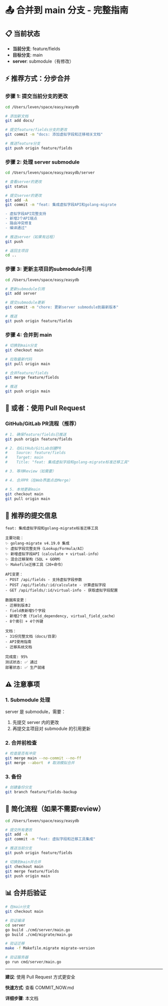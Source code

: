# 📤 合并到 main 分支 - 完整指南

## 📋 当前状态

- **当前分支**: feature/fields
- **目标分支**: main
- **server**: submodule（有修改）

## ⚡ 推荐方式：分步合并

### 步骤 1: 提交当前分支的更改

```bash
cd /Users/leven/space/easy/easydb

# 添加新文档
git add docs/

# 提交feature/fields分支的更改
git commit -m "docs: 添加虚拟字段和迁移相关文档"

# 推送feature分支
git push origin feature/fields
```

### 步骤 2: 处理 server submodule

```bash
cd /Users/leven/space/easy/easydb/server

# 查看server的更改
git status

# 提交server的更改
git add -A
git commit -m "feat: 集成虚拟字段API和golang-migrate

- 虚拟字段API完整支持
- 新增2个API端点
- 路由冲突修复
- 编译通过"

# 推送server（如果有远程）
git push

# 返回主项目
cd ..
```

### 步骤 3: 更新主项目的submodule引用

```bash
cd /Users/leven/space/easy/easydb

# 更新submodule引用
git add server

# 提交submodule更新
git commit -m "chore: 更新server submodule到最新版本"

# 推送
git push origin feature/fields
```

### 步骤 4: 合并到 main

```bash
# 切换到main分支
git checkout main

# 拉取最新代码
git pull origin main

# 合并feature/fields
git merge feature/fields

# 推送
git push origin main
```

## 🔄 或者：使用 Pull Request

### GitHub/GitLab PR流程（推荐）

```bash
# 1. 确保feature/fields已推送
git push origin feature/fields

# 2. 在GitHub/GitLab创建PR
#    Source: feature/fields
#    Target: main
#    Title: "feat: 集成虚拟字段和golang-migrate标准迁移工具"

# 3. 等待Review（如需要）

# 4. 合并PR（在Web界面点击Merge）

# 5. 本地更新main
git checkout main
git pull origin main
```

## 📝 推荐的提交信息

```
feat: 集成虚拟字段和golang-migrate标准迁移工具

主要功能：
✨ golang-migrate v4.19.0 集成
✨ 虚拟字段完整支持（Lookup/Formula/AI）
✨ 新增虚拟字段API（calculate + virtual-info）
✨ 混合迁移架构（SQL + GORM）
✨ Makefile迁移工具（20+命令）

API变更：
- POST /api/fields - 支持虚拟字段参数
- POST /api/fields/:id/calculate - 计算虚拟字段
- GET /api/fields/:id/virtual-info - 获取虚拟字段配置

数据库变更：
- 迁移到版本2
- field表新增5个字段
- 新增2个表（field_dependency, virtual_field_cache）
- 8个索引 + 4个外键

文档：
- 31份完整文档（docs/目录）
- API使用指南
- 迁移系统文档

完成度: 95%
测试状态: ✅ 通过
部署状态: ✅ 生产就绪
```

## ⚠️ 注意事项

### 1. Submodule 处理

server 是 submodule，需要：
1. 先提交 server 内的更改
2. 再提交主项目对 submodule 的引用更新

### 2. 合并前检查

```bash
# 检查是否有冲突
git merge main --no-commit --no-ff
git merge --abort  # 取消模拟合并
```

### 3. 备份

```bash
# 创建备份分支
git branch feature/fields-backup
```

## 🎯 简化流程（如果不需要review）

```bash
cd /Users/leven/space/easy/easydb

# 提交所有更改
git add -A
git commit -m "feat: 虚拟字段和迁移工具集成"

# 推送当前分支
git push origin feature/fields

# 切换到main并合并
git checkout main
git merge feature/fields
git push origin main
```

## 📊 合并后验证

```bash
# 在main分支
git checkout main

# 验证编译
cd server
go build ./cmd/server/main.go
go build ./cmd/migrate/main.go

# 验证迁移
make -f Makefile.migrate migrate-version

# 验证服务器
go run cmd/server/main.go
```

---

**建议**: 使用 Pull Request 方式更安全

**快速方式**: 查看 COMMIT_NOW.md

**详细步骤**: 本文档

